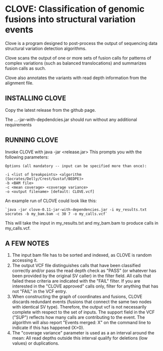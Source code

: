# CLOVE: Classification of genomic fusions into structural variation events


Clove is a program designed to post-process the output of sequencing data structural variation detection algorithms.

Clove scans the output of one or more sets of fusion calls for patterns of complex variations (such as balanced translocations) and summarizes fusion calls as such.

Clove also annotates the variants with read depth information from the alignment file.


## INSTALLING CLOVE

Copy the latest release from the github page. 

The ...-jar-with-depdendcies.jar should run without any additional requirements


## RUNNING CLOVE

Invoke CLOVE with java -jar <release.jar>
This prompts you with the following parameters:

	Options (all mandatory -- input can be specified more than once):
	
	-i <list of breakpoints> <algorithm (Socrates/Delly/Crest/Gustaf/BEDPE)>
	-b <BAM file> 
	-c <mean coverage> <coverage variance>
	-o <output filename> [default: CLOVE.vcf]
	
An example run of CLOVE could look like this: 

	`java -jar clove-0.11-jar-with-dependencies.jar -i my_results.txt socrates -b my_bam.bam -c 30 7 -o my_calls.vcf`
	
This will take the input in my_results.txt and my_bam.bam to produce calls in my_calls.vcf.


## A FEW NOTES

1. The input bam file has to be sorted and indexed, as CLOVE is random accessing it.
2. The output VCF file distinguishes calls that have been classified correctly and/or pass the read depth check as "PASS" (or whatever has been provided by the original SV caller) in the filter field. All calls that failed these criteria are indicated with the "FAIL" filter. If you are interested in the "CLOVE approved" calls only, filter for anything that has not "FAIL" in the VCF entry.
3. When constructing the graph of coordinates and fusions, CLOVE discards redundant events (fusions that connect the same two nodes with identical SV type). Therefore, the output vcf is not necessarily complete with respect to the set of inputs. The support field in the VCF ("SUP") reflects how many calls are contributing to the event. The algorithm will also report "Events merged: X" on the command line to indicate if this has happened (X>0).
4. The "coverage variance" parameter is used as a an interval around the mean: All read depths outside this interval qualify for deletions (low values) or duplications. 
